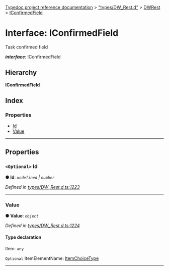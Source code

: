 [Typedoc project reference documentation](../README.md) > ["types/DW_Rest.d"](../modules/_types_dw_rest_d_.md) > [DWRest](../modules/_types_dw_rest_d_.dwrest.md) > [IConfirmedField](../interfaces/_types_dw_rest_d_.dwrest.iconfirmedfield.md)

# Interface: IConfirmedField

Task confirmed field

*__interface__*: IConfirmedField

## Hierarchy

**IConfirmedField**

## Index

### Properties

* [Id](_types_dw_rest_d_.dwrest.iconfirmedfield.md#id)
* [Value](_types_dw_rest_d_.dwrest.iconfirmedfield.md#value)

---

## Properties

<a id="id"></a>

### `<Optional>` Id

**● Id**: *`undefined` \| `number`*

*Defined in [types/DW_Rest.d.ts:1223](https://github.com/DocuWare/REST-Sample-TS/blob/22cf36b/src/types/DW_Rest.d.ts#L1223)*

___
<a id="value"></a>

###  Value

**● Value**: *`object`*

*Defined in [types/DW_Rest.d.ts:1224](https://github.com/DocuWare/REST-Sample-TS/blob/22cf36b/src/types/DW_Rest.d.ts#L1224)*

#### Type declaration

 Item: `any`

`Optional`  ItemElementName: [ItemChoiceType](../enums/_types_dw_rest_d_.dwrest.itemchoicetype.md)

___

